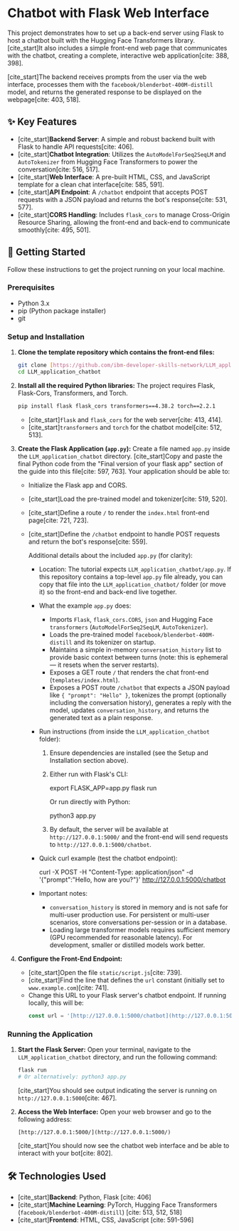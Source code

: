 # Chatbot with Flask Web Interface

This project demonstrates how to set up a back-end server using Flask to host a chatbot built with the Hugging Face Transformers library. [cite_start]It also includes a simple front-end web page that communicates with the chatbot, creating a complete, interactive web application[cite: 388, 398].

[cite_start]The backend receives prompts from the user via the web interface, processes them with the `facebook/blenderbot-400M-distill` model, and returns the generated response to be displayed on the webpage[cite: 403, 518].

## ✨ Key Features

* [cite_start]**Backend Server**: A simple and robust backend built with Flask to handle API requests[cite: 406].
* [cite_start]**Chatbot Integration**: Utilizes the `AutoModelForSeq2SeqLM` and `AutoTokenizer` from Hugging Face Transformers to power the conversation[cite: 516, 517].
* [cite_start]**Web Interface**: A pre-built HTML, CSS, and JavaScript template for a clean chat interface[cite: 585, 591].
* [cite_start]**API Endpoint**: A `/chatbot` endpoint that accepts POST requests with a JSON payload and returns the bot's response[cite: 531, 577].
* [cite_start]**CORS Handling**: Includes `flask_cors` to manage Cross-Origin Resource Sharing, allowing the front-end and back-end to communicate smoothly[cite: 495, 501].

## 🚀 Getting Started

Follow these instructions to get the project running on your local machine.

### Prerequisites

* Python 3.x
* pip (Python package installer)
* git

### Setup and Installation

1.  **Clone the template repository which contains the front-end files:**
    ```bash
    git clone [https://github.com/ibm-developer-skills-network/LLM_application_chatbot](https://github.com/ibm-developer-skills-network/LLM_application_chatbot)
    cd LLM_application_chatbot
    ```

2.  **Install all the required Python libraries:**
    The project requires Flask, Flask-Cors, Transformers, and Torch.
    ```bash
    pip install flask flask_cors transformers==4.38.2 torch==2.2.1
    ```
    * [cite_start]`flask` and `flask_cors` for the web server[cite: 413, 414].
    * [cite_start]`transformers` and `torch` for the chatbot model[cite: 512, 513].

3.  **Create the Flask Application (`app.py`):**
    Create a file named `app.py` inside the `LLM_application_chatbot` directory. [cite_start]Copy and paste the final Python code from the "Final version of your flask app" section of the guide into this file[cite: 597, 763]. Your application should be able to:
    * Initialize the Flask app and CORS.
    * [cite_start]Load the pre-trained model and tokenizer[cite: 519, 520].
    * [cite_start]Define a route `/` to render the `index.html` front-end page[cite: 721, 723].
    * [cite_start]Define the `/chatbot` endpoint to handle POST requests and return the bot's response[cite: 559].

        Additional details about the included `app.py` (for clarity):

        - Location: The tutorial expects `LLM_application_chatbot/app.py`. If this repository contains a top-level `app.py` file already, you can copy that file into the `LLM_application_chatbot/` folder (or move it) so the front-end and back-end live together.

        - What the example `app.py` does:
            * Imports `Flask`, `flask_cors.CORS`, `json` and Hugging Face `transformers` (`AutoModelForSeq2SeqLM`, `AutoTokenizer`).
            * Loads the pre-trained model `facebook/blenderbot-400M-distill` and its tokenizer on startup.
            * Maintains a simple in-memory `conversation_history` list to provide basic context between turns (note: this is ephemeral — it resets when the server restarts).
            * Exposes a GET route `/` that renders the chat front-end (`templates/index.html`).
            * Exposes a POST route `/chatbot` that expects a JSON payload like `{ "prompt": "Hello" }`, tokenizes the prompt (optionally including the conversation history), generates a reply with the model, updates `conversation_history`, and returns the generated text as a plain response.

        - Run instructions (from inside the `LLM_application_chatbot` folder):

            1. Ensure dependencies are installed (see the Setup and Installation section above).
            2. Either run with Flask's CLI:

                 export FLASK_APP=app.py
                 flask run

                 Or run directly with Python:

                 python3 app.py

            3. By default, the server will be available at `http://127.0.0.1:5000/` and the front-end will send requests to `http://127.0.0.1:5000/chatbot`.

        - Quick curl example (test the chatbot endpoint):

            curl -X POST -H "Content-Type: application/json" -d '{"prompt":"Hello, how are you?"}' http://127.0.0.1:5000/chatbot

        - Important notes:
            * `conversation_history` is stored in memory and is not safe for multi-user production use. For persistent or multi-user scenarios, store conversations per-session or in a database.
            * Loading large transformer models requires sufficient memory (GPU recommended for reasonable latency). For development, smaller or distilled models work better.

4.  **Configure the Front-End Endpoint:**
    * [cite_start]Open the file `static/script.js`[cite: 739].
    * [cite_start]Find the line that defines the `url` constant (initially set to `www.example.com`)[cite: 741].
    * Change this URL to your Flask server's chatbot endpoint. If running locally, this will be:
        ```javascript
        const url = '[http://127.0.0.1:5000/chatbot](http://127.0.0.1:5000/chatbot)';
        ```

### Running the Application

1.  **Start the Flask Server:**
    Open your terminal, navigate to the `LLM_application_chatbot` directory, and run the following command:
    ```bash
    flask run
    # Or alternatively: python3 app.py
    ```
    [cite_start]You should see output indicating the server is running on `http://127.0.0.1:5000`[cite: 467].

2.  **Access the Web Interface:**
    Open your web browser and go to the following address:
    ```
    [http://127.0.0.1:5000/](http://127.0.0.1:5000/)
    ```
    [cite_start]You should now see the chatbot web interface and be able to interact with your bot[cite: 802].

## 🛠️ Technologies Used

* [cite_start]**Backend**: Python, Flask [cite: 406]
* [cite_start]**Machine Learning**: PyTorch, Hugging Face Transformers (`facebook/blenderbot-400M-distill`) [cite: 513, 512, 518]
* [cite_start]**Frontend**: HTML, CSS, JavaScript [cite: 591-596]